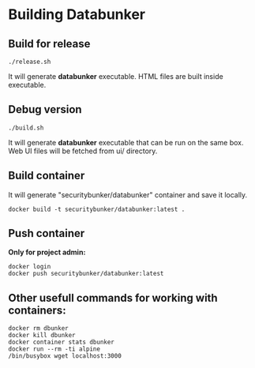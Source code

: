 # Building Databunker

## Build for release

```
./release.sh
```

It will generate **databunker** executable. HTML files are built inside executable.

## Debug version

```
./build.sh
```

It will generate **databunker** executable that can be run on the same box.
Web UI files will be fetched from ui/ directory.

## Build container

It will generate "securitybunker/databunker" container and save it locally.

```
docker build -t securitybunker/databunker:latest .
```

## Push container

**Only for project admin:**

```
docker login
docker push securitybunker/databunker:latest
```


## Other usefull commands for working with containers:

```
docker rm dbunker
docker kill dbunker
docker container stats dbunker
docker run --rm -ti alpine
/bin/busybox wget localhost:3000
```
